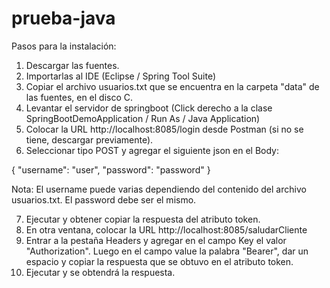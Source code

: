 # prueba-java
Pasos para la instalación:
1. Descargar las fuentes.
2. Importarlas al IDE (Eclipse / Spring Tool Suite)
3. Copiar el archivo usuarios.txt que se encuentra en la carpeta "data" de las fuentes, en el disco C.
4. Levantar el servidor de springboot (Click derecho a la clase SpringBootDemoApplication / Run As / Java Application)
5. Colocar la URL http://localhost:8085/login desde Postman (si no se tiene, descargar previamente).
6. Seleccionar tipo POST y agregar el siguiente json en el Body:

{
	"username": "user",
	"password": "password"
}

Nota: El username puede varias dependiendo del contenido del archivo usuarios.txt. El password debe ser el mismo.

7. Ejecutar y obtener copiar la respuesta del atributo token.
8. En otra ventana, colocar la URL http://localhost:8085/saludarCliente
9. Entrar a la pestaña Headers y agregar en el campo Key el valor "Authorization". Luego en el campo value la palabra "Bearer", dar un espacio y copiar la respuesta que se obtuvo en el atributo token.
10. Ejecutar y se obtendrá la respuesta.
